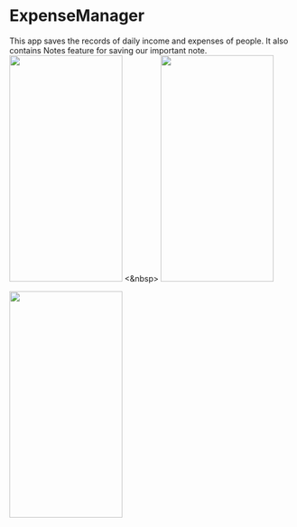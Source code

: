 # ExpenseManager
This app saves the records of daily income and expenses of people. It also contains Notes feature for saving our important note.
<img src="https://user-images.githubusercontent.com/66813313/123534348-2ee88f00-d73a-11eb-824b-385bbec39653.jpg" width="200" height="400" />    <&nbsp>    <img src="https://user-images.githubusercontent.com/66813313/123534380-6eaf7680-d73a-11eb-9d75-7f9c25b7f2f9.jpg" width="200" height="400" /> 

<img src="https://user-images.githubusercontent.com/66813313/123534381-7111d080-d73a-11eb-9e36-59d3b8a47191.jpg" width="200" height="400" /> 

